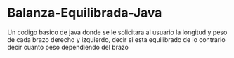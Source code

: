 # Balanza-Equilibrada-Java
Un codigo basico de java donde se le solicitara al usuario la longitud y peso de cada brazo derecho y izquierdo, decir si esta equilibrado de lo contrario decir cuanto peso dependiendo del brazo
